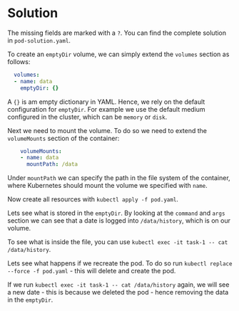 # Solution

The missing fields are marked with a `?`. You can find the complete solution in `pod-solution.yaml`.

To create an `emptyDir` volume, we can simply extend the `volumes` section as follows:

```yaml
  volumes:
  - name: data
    emptyDir: {}
```

A `{}` is am empty dictionary in YAML. Hence, we rely on the default configuration for `emptyDir`. For example we use the default medium configured in the cluster, which can be `memory` or `disk`.

Next we need to mount the volume. To do so we need to extend the `volumeMounts` section of the container:

```yaml
    volumeMounts:
    - name: data
      mountPath: /data
```

Under `mountPath` we can specify the path in the file system of the container, where Kubernetes should mount the volume we specified with `name`.

Now create all resources with `kubectl apply -f pod.yaml`.

Lets see what is stored in the `emptyDir`. By looking at the `command` and `args` section we can see that a date is logged into `/data/history`, which is on our volume.

To see what is inside the file, you can use `kubectl exec -it task-1 -- cat /data/history`.

Lets see what happens if we recreate the pod. To do so run `kubectl replace --force -f pod.yaml` - this will delete and create the pod.

If we run `kubectl exec -it task-1 -- cat /data/history` again, we will see a new date - this is because we deleted the pod - hence removing the data in the `emptyDir`.